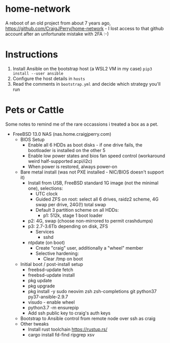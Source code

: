 # home-network

A reboot of an old project from about 7 years ago,
https://github.com/CraigJPerry/home-network - I lost access to that github
account after an unfortunate mistake with 2FA :-)

# Instructions

1. Install Ansible on the bootstrap host (a WSL2 VM in my case) `pip3 install --user ansible`
1. Configure the host details in `hosts`
1. Read the comments in `bootstrap.yml` and decide which strategy you'll run

# Pets or Cattle

Some notes to remind me of the rare occassions i treated a box as a pet.

* FreeBSD 13.0 NAS (nas.home.craigjperry.com)
  * BIOS Setup
    * Enable all 6 HDDs as boot disks - if one drive fails, the bootloader is installed on the other 5
    * Enable low power states and bios fan speed control (workaround weird half-supported acpi/i2c)
    * When power is restored, always power-on
  * Bare metal install (was not PXE installed - NIC/BIOS doesn't support it)
    * Install from USB, FreeBSD standard 1G image (not the minimal one), selections:
      * UTC clock
      * Guided ZFS on root: select all 6 drives, raidz2 scheme, 4G swap per drive, 24G(!) total swap
      * Default 3 partition scheme on all HDDs:
        * p1: 512k, stage 1 boot loader
	* p2: 4G, swap (choose non-mirrored to permit crashdumps)
	* p3: 2.7-3.6Tb depending on disk, ZFS
      * Services
        * sshd
	* ntpdate (on boot)
      * Create "craig" user, additionally a "wheel" member
      * Selective hardening:
        * Clear /tmp on boot
  * Initial boot / post-install setup
    * freebsd-update fetch
    * freebsd-update install
    * pkg update
    * pkg upgrade
    * pkg install -y sudo neovim zsh zsh-completions git python37 py37-ansible-2.9.7
    * visudo - enable wheel
    * python3.7 -m ensurepip
    * Add ssh public key to craig's auth keys
  * Bootstrap to Ansible control from remote node over ssh as craig
  * Other tweaks
    * Install rust toolchain https://rustup.rs/
    * cargo install fd-find ripgrep xsv

